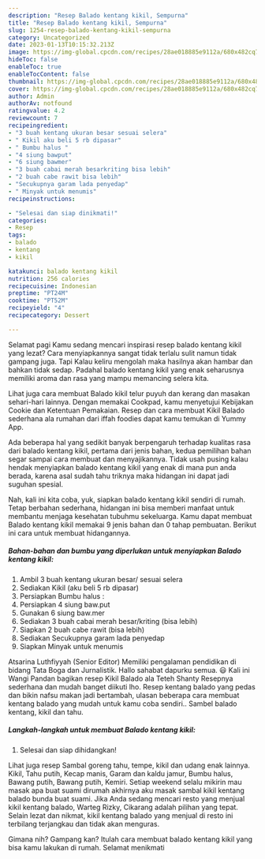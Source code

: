 ```yaml
---
description: "Resep Balado kentang kikil, Sempurna"
title: "Resep Balado kentang kikil, Sempurna"
slug: 1254-resep-balado-kentang-kikil-sempurna
category: Uncategorized
date: 2023-01-13T10:15:32.213Z
image: https://img-global.cpcdn.com/recipes/28ae018885e9112a/680x482cq70/balado-kentang-kikil-foto-resep-utama.jpg
hideToc: false
enableToc: true
enableTocContent: false
thumbnail: https://img-global.cpcdn.com/recipes/28ae018885e9112a/680x482cq70/balado-kentang-kikil-foto-resep-utama.jpg
cover: https://img-global.cpcdn.com/recipes/28ae018885e9112a/680x482cq70/balado-kentang-kikil-foto-resep-utama.jpg
author: Admin
authorAv: notfound
ratingvalue: 4.2
reviewcount: 7
recipeingredient:
- "3 buah kentang ukuran besar sesuai selera"
- " Kikil aku beli 5 rb dipasar"
- " Bumbu halus "
- "4 siung bawput"
- "6 siung bawmer"
- "3 buah cabai merah besarkriting bisa lebih"
- "2 buah cabe rawit bisa lebih"
- "Secukupnya garam lada penyedap"
- " Minyak untuk menumis"
recipeinstructions:

- "Selesai dan siap dinikmati!"
categories:
- Resep
tags:
- balado
- kentang
- kikil

katakunci: balado kentang kikil 
nutrition: 256 calories
recipecuisine: Indonesian
preptime: "PT24M"
cooktime: "PT52M"
recipeyield: "4"
recipecategory: Dessert

---
```



Selamat pagi Kamu sedang mencari inspirasi resep balado kentang kikil yang lezat? Cara menyiapkannya sangat tidak terlalu sulit namun tidak gampang juga. Tapi Kalau keliru mengolah maka hasilnya akan hambar dan bahkan tidak sedap. Padahal balado kentang kikil yang enak seharusnya memiliki aroma dan rasa yang mampu memancing selera kita.


Lihat juga cara membuat Balado kikil telur puyuh dan kerang dan masakan sehari-hari lainnya. Dengan memakai Cookpad, kamu menyetujui Kebijakan Cookie dan Ketentuan Pemakaian. Resep dan cara membuat Kikil Balado sederhana ala rumahan dari iffah foodies dapat kamu temukan di Yummy App.

Ada beberapa hal yang sedikit banyak berpengaruh terhadap kualitas rasa dari balado kentang kikil, pertama dari jenis bahan, kedua pemilihan bahan segar sampai cara membuat dan menyajikannya. Tidak usah pusing kalau hendak menyiapkan balado kentang kikil yang enak di mana pun anda berada, karena asal sudah tahu triknya maka hidangan ini dapat jadi suguhan spesial.


Nah, kali ini kita coba, yuk, siapkan balado kentang kikil sendiri di rumah. Tetap berbahan sederhana, hidangan ini bisa memberi manfaat untuk membantu menjaga kesehatan tubuhmu sekeluarga. Kamu dapat membuat Balado kentang kikil memakai 9 jenis bahan dan 0 tahap pembuatan. Berikut ini cara untuk membuat hidangannya.

<!--inarticleads1-->

##### Bahan-bahan dan bumbu yang diperlukan untuk menyiapkan Balado kentang kikil:

1. Ambil 3 buah kentang ukuran besar/ sesuai selera
1. Sediakan  Kikil (aku beli 5 rb dipasar)
1. Persiapkan  Bumbu halus :
1. Persiapkan 4 siung baw.put
1. Gunakan 6 siung baw.mer
1. Sediakan 3 buah cabai merah besar/kriting (bisa lebih)
1. Siapkan 2 buah cabe rawit (bisa lebih)
1. Sediakan Secukupnya garam lada penyedap
1. Siapkan  Minyak untuk menumis


Atsarina Luthfiyyah (Senior Editor) Memiliki pengalaman pendidikan di bidang Tata Boga dan Jurnalistik. Hallo sahabat dapurku semua. 😃 Kali ini Wangi Pandan bagikan resep Kikil Balado ala Teteh Shanty Resepnya sederhana dan mudah banget diikuti lho. Resep kentang balado yang pedas dan bikin nafsu makan jadi bertambah, ulasan beberapa cara membuat kentang balado yang mudah untuk kamu coba sendiri.. Sambel balado kentang, kikil dan tahu. 

<!--inarticleads2-->

##### Langkah-langkah untuk membuat Balado kentang kikil:


1. Selesai dan siap dihidangkan!

Lihat juga resep Sambal goreng tahu, tempe, kikil dan udang enak lainnya. Kikil, Tahu putih, Kecap manis, Garam dan kaldu jamur, Bumbu halus, Bawang putih, Bawang putih, Kemiri. Setiap weekend selalu mikirin mau masak apa buat suami dirumah akhirnya aku masak sambal kikil kentang balado bunda buat suami. Jika Anda sedang mencari resto yang menjual kikil kentang balado, Warteg Rizky, Cikarang adalah pilihan yang tepat. Selain lezat dan nikmat, kikil kentang balado yang menjual di resto ini terbilang terjangkau dan tidak akan menguras. 

Gimana nih? Gampang kan? Itulah cara membuat balado kentang kikil yang bisa kamu lakukan di rumah. Selamat menikmati

